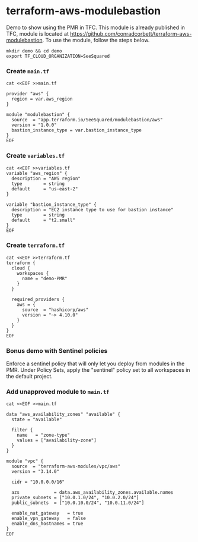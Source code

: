 # terraform-aws-modulebastion

Demo to show using the PMR in TFC. This module is already published in TFC, module is located at https://github.com/conradcorbett/terraform-aws-modulebastion. To use the module, follow the steps below.

```shell
mkdir demo && cd demo
export TF_CLOUD_ORGANIZATION=SeeSquared
```

### Create `main.tf`

```shell
cat <<EOF >>main.tf

provider "aws" {
  region = var.aws_region
}

module "modulebastion" {
  source  = "app.terraform.io/SeeSquared/modulebastion/aws"
  version = "1.0.0"
  bastion_instance_type = var.bastion_instance_type
}
EOF
```

### Create `variables.tf`

```shell
cat <<EOF >>variables.tf
variable "aws_region" {
  description = "AWS region"
  type        = string
  default     = "us-east-2"
}

variable "bastion_instance_type" {
  description = "EC2 instance type to use for bastion instance"
  type        = string
  default     = "t2.small"
}
EOF
```

### Create `terraform.tf`

```shell
cat <<EOF >>terraform.tf
terraform {
  cloud {
    workspaces {
      name = "demo-PMR"
    }
  }

  required_providers {
    aws = {
      source  = "hashicorp/aws"
      version = "~> 4.10.0"
    }
  }
}
EOF
```

### Bonus demo with Sentinel policies
Enforce a sentinel policy that will only let you deploy from modules in the PMR. Under Policy Sets, apply the "sentinel" policy set to all workspaces in the default project.

### Add unapproved module to `main.tf`

```shell
cat <<EOF >>main.tf

data "aws_availability_zones" "available" {
  state = "available"

  filter {
    name   = "zone-type"
    values = ["availability-zone"]
  }
}

module "vpc" {
  source  = "terraform-aws-modules/vpc/aws"
  version = "3.14.0"

  cidr = "10.0.0.0/16"

  azs             = data.aws_availability_zones.available.names
  private_subnets = ["10.0.1.0/24", "10.0.2.0/24"]
  public_subnets  = ["10.0.10.0/24", "10.0.11.0/24"]

  enable_nat_gateway   = true
  enable_vpn_gateway   = false
  enable_dns_hostnames = true
}
EOF
```